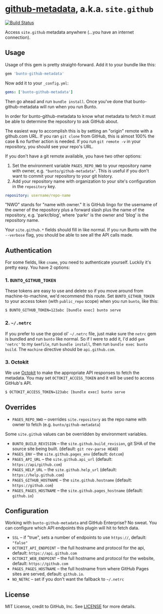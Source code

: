 [github-metadata](https://rubygems.org/gems/bunto-github-metadata), a.k.a. `site.github`
=====================================

[![Build Status](https://travis-ci.org/bunto/github-metadata.svg?branch=test-site)](https://travis-ci.org/bunto/github-metadata)

Access `site.github` metadata anywhere (...you have an internet connection).

## Usage

Usage of this gem is pretty straight-forward. Add it to your bundle like this:

```ruby
gem 'bunto-github-metadata'
```

Now add it to your `_config.yml`:

```yaml
gems: ['bunto-github-metadata']
```

Then go ahead and run `bundle install`. Once you've done that bunto-github-metadata will run when you run Bunto.

In order for bunto-github-metadata to know what metadata to fetch it must
be able to determine the repository to ask GitHub about.

The easiest way to accomplish this is by setting an "origin" remote with a
github.com URL. If you ran `git clone` from GitHub, this is almost 100% the
case & no further action is needed. If you run `git remote -v` in your
repository, you should see your repo's URL.

If you don't have a git remote available, you have two other options:

1. Set the environment variable `PAGES_REPO_NWO` to your repository name
   with owner, e.g. `"bunto/github-metadata"`. This is useful if you don't
   want to commit your repository to your git history.
2. Add your repository name with organization to your site's configuration
   in the `repository` key.

```yaml
repository: username/repo-name
```

"NWO" stands for "name with owner." It is GitHub lingo for the username of
the owner of the repository plus a forward slash plus the name of the
repository, e.g. 'parkr/blog', where 'parkr' is the owner and 'blog' is the
repository name.

Your `site.github.*` fields should fill in like normal. If you run Bunto
with the `--verbose` flag, you should be able to see all the API calls
made.

## Authentication

For some fields, like `cname`, you need to authenticate yourself. Luckily it's pretty easy. You have 2 options:

### 1. `BUNTO_GITHUB_TOKEN`

These tokens are easy to use and delete so if you move around from machine-to-machine, we'd recommend this route. Set `BUNTO_GITHUB_TOKEN` to your access token (with `public_repo` scope) when you run `bunto`, like this:

```bash
$ BUNTO_GITHUB_TOKEN=123abc [bundle exec] bunto serve
```

### 2. `~/.netrc`

If you prefer to use the good ol' `~/.netrc` file, just make sure the `netrc` gem is bundled and run `bunto` like normal. So if I were to add it, I'd add `gem 'netrc'` to my `Gemfile`, run `bundle install`, then run `bundle exec bunto build`. The `machine` directive should be `api.github.com`.

### 3. Octokit

We use [Octokit](https://github.com/octokit/octokit.rb) to make the appropriate API responses to fetch the metadata. You may set `OCTOKIT_ACCESS_TOKEN` and it will be used to access GitHub's API.

```bash
$ OCTOKIT_ACCESS_TOKEN=123abc [bundle exec] bunto serve
```

## Overrides

- `PAGES_REPO_NWO` – overrides `site.repository` as the repo name with owner to fetch (e.g. `bunto/github-metadata`)

Some `site.github` values can be overridden by environment variables.

- `BUNTO_BUILD_REVISION` – the `site.github.build_revision`, git SHA of the source site being built. (default: `git rev-parse HEAD`)
- `PAGES_ENV` – the `site.github.pages_env` (default: `dotcom`)
- `PAGES_API_URL` – the `site.github.api_url` (default: `https://api/github.com`)
- `PAGES_HELP_URL` – the `site.github.help_url` (default: `https://help.github.com`)
- `PAGES_GITHUB_HOSTNAME` – the `site.github.hostname` (default: `https://github.com`)
- `PAGES_PAGES_HOSTNAME` – the `site.github.pages_hostname` (default: `github.io`)

## Configuration

Working with `bunto-github-metadata` and GitHub Enterprise? No sweat. You can configure which API endpoints this plugin will hit to fetch data.

- `SSL` – if "true", sets a number of endpoints to use `https://`, default: `"false"`
- `OCTOKIT_API_ENDPOINT` – the full hostname and protocol for the api, default: `https://api.github.com`
- `OCTOKIT_WEB_ENDPOINT` – the full hostname and protocol for the website, default: `https://github.com`
- `PAGES_PAGES_HOSTNAME` – the full hostname from where GitHub Pages sites are served, default: `github.io`.
- `NO_NETRC` – set if you don't want the fallback to `~/.netrc`

## License

MIT License, credit to GitHub, Inc. See [LICENSE](LICENSE) for more details.
